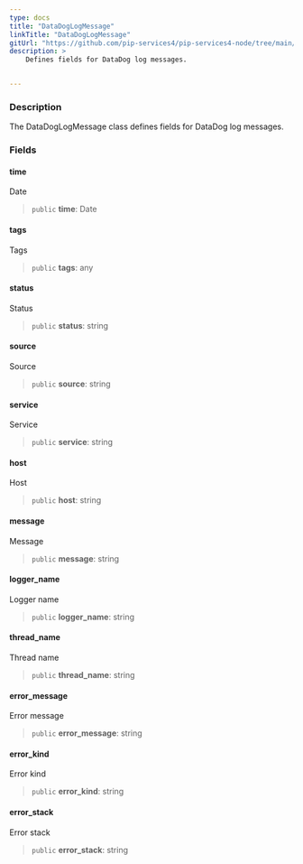 ```yaml
---
type: docs
title: "DataDogLogMessage"
linkTitle: "DataDogLogMessage"
gitUrl: "https://github.com/pip-services4/pip-services4-node/tree/main/pip-services4-datadog-node"
description: >
    Defines fields for DataDog log messages.


---
```


### Description

The DataDogLogMessage class defines fields for DataDog log messages.


### Fields

<span class="hide-title-link">

#### time
Date
> `public` **time**: Date
#### tags
Tags
> `public` **tags**: any
#### status
Status
> `public` **status**: string
#### source
Source
> `public` **source**: string
#### service
Service
> `public` **service**: string
#### host
Host
> `public` **host**: string
#### message
Message
> `public` **message**: string
#### logger_name
Logger name
> `public` **logger_name**: string
#### thread_name
Thread name
> `public` **thread_name**: string
#### error_message
Error message
> `public` **error_message**: string
#### error_kind
Error kind
> `public` **error_kind**: string
#### error_stack
Error stack
> `public` **error_stack**: string

</span>
